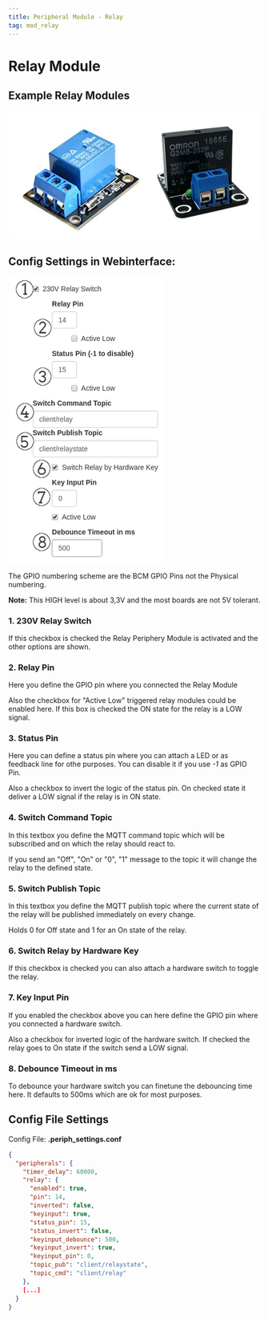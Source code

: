 ```yaml
---
title: Peripheral Module - Relay
tag: mod_relay
---
```

# Relay Module

## Example Relay Modules
![Relay Modules](../img/modules/relay_modules.jpg  "Relay Modules")

## Config Settings in Webinterface:
![Relay](../img/screenshots/periph_relay.png  "Relay")

The GPIO numbering scheme are the BCM GPIO Pins not the Physical numbering.

**Note:** This HIGH level is about 3,3V and the most boards are not 5V tolerant.

### 1. 230V Relay Switch

If this checkbox is checked the Relay Periphery Module is activated
and the other options are shown.

### 2. Relay Pin

Here you define the GPIO pin where you connected the Relay Module

Also the checkbox for "Active Low" triggered relay modules could be enabled here. If this box is checked the ON state for the relay is a LOW signal.

### 3. Status Pin

Here you can define a status pin where you can attach a LED or as feedback line for othe purposes. You can disable it if you use *-1* as GPIO Pin.

Also a checkbox to invert the logic of the status pin. On checked state it deliver a LOW signal if the relay is in ON state.

### 4. Switch Command Topic

In this textbox you define the MQTT command topic which will be subscribed and on which the relay should react to. 

If you send an "Off", "On" or "0", "1" message to the topic it will change the relay to the defined state.

### 5. Switch Publish Topic

In this textbox you define the MQTT publish topic where the current state of the relay will be published immediately on every change.

Holds 0 for Off state and 1 for an On state of the relay.

### 6. Switch Relay by Hardware Key

If this checkbox is checked you can also attach a hardware switch to toggle the relay.

### 7. Key Input Pin

If you enabled the checkbox above you can here define the GPIO pin where you connected a hardware switch.

Also a checkbox for inverted logic of the hardware switch. If checked the relay goes to On state if the switch send a LOW signal.

### 8. Debounce Timeout in ms

To debounce your hardware switch you can finetune the debouncing time here. It defaults to 500ms which are ok for most purposes.



## Config File Settings

Config File: **.periph_settings.conf**

```json
{
  "peripherals": {
    "timer_delay": 60000,
    "relay": {
      "enabled": true,
      "pin": 14,
      "inverted": false,
      "keyinput": true,
      "status_pin": 15,
      "status_invert": false,
      "keyinput_debounce": 500,
      "keyinput_invert": true,
      "keyinput_pin": 0,
      "topic_pub": "client/relaystate",
      "topic_cmd": "client/relay"
    },
    [...]
  }
}
```
